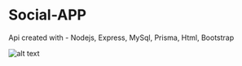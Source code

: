 # Social-APP
Api created with - 
Nodejs, Express, 
MySql, Prisma, 
Html, Bootstrap


![alt text](https://cdn.discordapp.com/attachments/983710005113024542/1006637220976922825/unknown.png)

